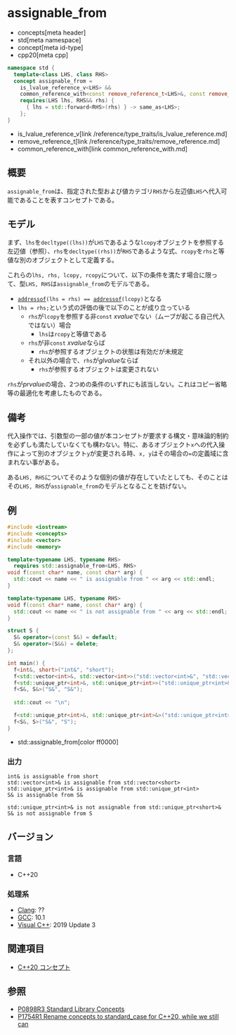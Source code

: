 # assignable_from
* concepts[meta header]
* std[meta namespace]
* concept[meta id-type]
* cpp20[meta cpp]

```cpp
namespace std {
  template<class LHS, class RHS>
  concept assignable_from =
    is_lvalue_reference_v<LHS> &&
    common_reference_with<const remove_reference_t<LHS>&, const remove_reference_t<RHS>&> &&
    requires(LHS lhs, RHS&& rhs) {
      { lhs = std::forward<RHS>(rhs) } -> same_as<LHS>;
    };
}
```
* is_lvalue_reference_v[link /reference/type_traits/is_lvalue_reference.md]
* remove_reference_t[link /reference/type_traits/remove_reference.md]
* common_reference_with[link common_reference_with.md]

## 概要

`assignable_from`は、指定された型および値カテゴリ`RHS`から左辺値`LHS`へ代入可能であることを表すコンセプトである。

## モデル

まず、`lhs`を`decltype((lhs))`が`LHS`であるような`lcopy`オブジェクトを参照する左辺値（参照）、`rhs`を`decltype((rhs))`が`RHS`であるような式、`rcopy`を`rhs`と等値な別のオブジェクトとして定義する。

これらの`lhs, rhs, lcopy, rcopy`について、以下の条件を満たす場合に限って、型`LHS, RHS`は`assignable_from`のモデルである。

- [`addressof`](/reference/memory/addressof.md)`(lhs = rhs) == `[`addressof`](/reference/memory/addressof.md)`(lcopy)`となる
- `lhs = rhs;`という式の評価の後で以下のことが成り立っている
    - `rhs`が`lcopy`を参照する非`const` *xvalue*でない（ムーブが起こる自己代入ではない）場合
        - `lhs`は`rcopy`と等値である
    - `rhs`が非`const` *xvalue*ならば
        - `rhs`が参照するオブジェクトの状態は有効だが未規定
    - それ以外の場合で、`rhs`が*glvalue*ならば
        - `rhs`が参照するオブジェクトは変更されない

`rhs`が*prvalue*の場合、2つめの条件のいずれにも該当しない。これはコピー省略等の最適化を考慮したものである。

## 備考

代入操作では、引数型の一部の値が本コンセプトが要求する構文・意味論的制約を必ずしも満たしていなくても構わない。特に、あるオブジェクト`x`への代入操作によって別のオブジェクト`y`が変更される時、`x, y`はその場合の`=`の定義域に含まれない事がある。

ある`LHS, RHS`についてそのような個別の値が存在していたとしても、そのことはその`LHS, RHS`が`assignable_from`のモデルとなることを妨げない。

## 例

```cpp example
#include <iostream>
#include <concepts>
#include <vector>
#include <memory>

template<typename LHS, typename RHS>
  requires std::assignable_from<LHS, RHS>
void f(const char* name, const char* arg) {
  std::cout << name << " is assignable from " << arg << std::endl;
}

template<typename LHS, typename RHS>
void f(const char* name, const char* arg) {
  std::cout << name << " is not assignable from " << arg << std::endl;
}

struct S {
  S& operator=(const S&) = default;
  S& operator=(S&&) = delete;
};

int main() {
  f<int&, short>("int&", "short");
  f<std::vector<int>&, std::vector<int>>("std::vector<int>&", "std::vector<short>");
  f<std::unique_ptr<int>&, std::unique_ptr<int>>("std::unique_ptr<int>&", "std::unique_ptr<int>");
  f<S&, S&>("S&", "S&");
  
  std::cout << "\n";

  f<std::unique_ptr<int>&, std::unique_ptr<int>&>("std::unique_ptr<int>&", "std::unique_ptr<short>&");
  f<S&, S>("S&", "S");
}
```
* std::assignable_from[color ff0000]

### 出力
```
int& is assignable from short
std::vector<int>& is assignable from std::vector<short>
std::unique_ptr<int>& is assignable from std::unique_ptr<int>
S& is assignable from S&

std::unique_ptr<int>& is not assignable from std::unique_ptr<short>&
S& is not assignable from S
```

## バージョン
### 言語
- C++20

### 処理系
- [Clang](/implementation.md#clang): ??
- [GCC](/implementation.md#gcc): 10.1
- [Visual C++](/implementation.md#visual_cpp): 2019 Update 3

## 関連項目

- [C++20 コンセプト](/lang/cpp20/concepts.md)


## 参照
- [P0898R3 Standard Library Concepts](http://www.open-std.org/jtc1/sc22/wg21/docs/papers/2018/p0898r3.pdf)
- [P1754R1 Rename concepts to standard_case for C++20, while we still can](http://www.open-std.org/jtc1/sc22/wg21/docs/papers/2019/p1754r1.pdf)
